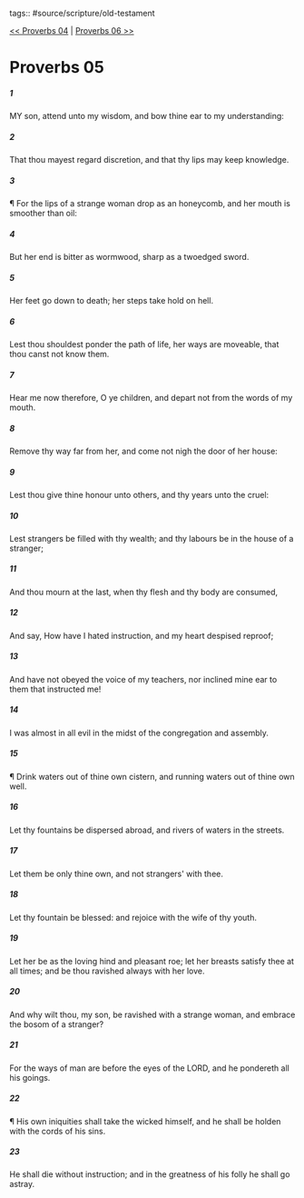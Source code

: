 tags:: #source/scripture/old-testament

[<< Proverbs 04](old-testament/20_Proverbs/Proverbs_04.md) | [Proverbs 06 >>](old-testament/20_Proverbs/Proverbs_06.md)

# Proverbs 05

##### 1

MY son, attend unto my wisdom, and bow thine ear to my understanding:

##### 2

That thou mayest regard discretion, and that thy lips may keep knowledge.

##### 3

¶ For the lips of a strange woman drop as an honeycomb, and her mouth is smoother than oil:

##### 4

But her end is bitter as wormwood, sharp as a twoedged sword.

##### 5

Her feet go down to death; her steps take hold on hell.

##### 6

Lest thou shouldest ponder the path of life, her ways are moveable, that thou canst not know them.

##### 7

Hear me now therefore, O ye children, and depart not from the words of my mouth.

##### 8

Remove thy way far from her, and come not nigh the door of her house:

##### 9

Lest thou give thine honour unto others, and thy years unto the cruel:

##### 10

Lest strangers be filled with thy wealth; and thy labours be in the house of a stranger;

##### 11

And thou mourn at the last, when thy flesh and thy body are consumed,

##### 12

And say, How have I hated instruction, and my heart despised reproof;

##### 13

And have not obeyed the voice of my teachers, nor inclined mine ear to them that instructed me!

##### 14

I was almost in all evil in the midst of the congregation and assembly.

##### 15

¶ Drink waters out of thine own cistern, and running waters out of thine own well.

##### 16

Let thy fountains be dispersed abroad, and rivers of waters in the streets.

##### 17

Let them be only thine own, and not strangers' with thee.

##### 18

Let thy fountain be blessed: and rejoice with the wife of thy youth.

##### 19

Let her be as the loving hind and pleasant roe; let her breasts satisfy thee at all times; and be thou ravished always with her love.

##### 20

And why wilt thou, my son, be ravished with a strange woman, and embrace the bosom of a stranger?

##### 21

For the ways of man are before the eyes of the LORD, and he pondereth all his goings.

##### 22

¶ His own iniquities shall take the wicked himself, and he shall be holden with the cords of his sins.

##### 23

He shall die without instruction; and in the greatness of his folly he shall go astray.
